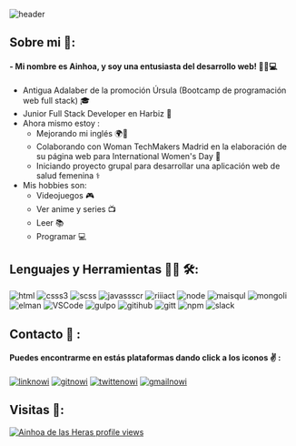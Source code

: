 ![header](/Header.gif)
## Sobre mi 💬:
#### - Mi nombre es Ainhoa, y soy una entusiasta del desarrollo web! 👩‍💼💻
- Antigua Adalaber de la promoción Úrsula (Bootcamp de programación web full stack) 🎓
- Junior Full Stack Developer en Harbiz 🚀
- Ahora mismo estoy :
    - Mejorando mi inglés 🌍📖
    - Colaborando con Woman TechMakers Madrid en la elaboración de su página web para International Women's Day 💜
    - Iniciando proyecto grupal para desarrollar una aplicación web de salud femenina ⚕️
- Mis hobbies son:
    - Videojuegos 🎮
    - Ver anime y series 📺
    - Leer 📚
    - Programar 💻

## Lenguajes y Herramientas 👨‍💻 🛠:
![html](https://img.shields.io/badge/-HTML5-E34F26?style=flat-square&logo=HTML5&logoColor=white)
![csss3](https://img.shields.io/badge/-CSS3-1572B6?style=flat-square&logo=CSS3&logoColor=white)
![scss](https://img.shields.io/badge/-Sass-%23CC6699?style=flat-square&logo=Sass&logoColor=white)
![javassscr](https://img.shields.io/badge/JavaScript-yellow?style=flat-square&logo=JavaScript&logoColor=white)
![riiiact](https://img.shields.io/badge/-React.js-23A9F2?style=flat-square&logo=React&logoColor=white)
![node](https://img.shields.io/badge/-Node.js-%2390c53f?style=flat-square&logo=Node.js&logoColor=white)
![maisqul](https://img.shields.io/badge/-MySQL-F29111?style=flat-square&logo=MySQL&logoColor=white)
![mongoli](https://img.shields.io/badge/-MongoDB-%2347A248?style=flat-square&logo=mongodb&logoColor=white)
![elman](https://img.shields.io/badge/-Postman-%23FF6C37?style=flat-square&logo=postman&logoColor=white)
![VSCode](https://img.shields.io/badge/-Visual%20Studio%20Code-23A9F2?style=flat-square&logo=Visual%20Studio%20Code&logoColor=white)
![gulpo](https://img.shields.io/badge/-Gulp-%23CF4647?style=flat-square&logo=gulp&logoColor=white)
![gitihub](https://img.shields.io/badge/-Github-181717?style=flat-square&logo=GitHub&logoColor=white)
![gitt](https://img.shields.io/badge/-Git-F44D27?style=flat-square&logo=Git&logoColor=white)
![npm](https://img.shields.io/badge/-NPM-CB3837?style=flat-square&logo=NPM&logoColor=white)
![slack](https://img.shields.io/badge/-Slack-E01563?style=flat-square&logo=Slack&logoColor=white)

## Contacto 💌 :
#### Puedes encontrarme en estás plataformas dando click a los iconos ✌️ :
[![linknowi](https://img.shields.io/badge/LinkedIn-0A66C2?logo=linkedin&logoColor=white)](https://www.linkedin.com/in/ainhoadlhs/)
[![gitnowi](https://img.shields.io/badge/Github-black?logo=github&logoColor=white)](https://github.com/Ainhoadlhs)
[![twittenowi](https://img.shields.io/badge/Twitter-%231D9BF0?logo=twitter&logoColor=white)](https://twitter.com/ainhoadlhs)
[![gmailnowi](https://img.shields.io/badge/Gmail-%23EA4335?logo=gmail&logoColor=white)](mailto:ainhoadlhs@gmail.com)

## Visitas 🤗:

[![Ainhoa de las Heras profile views](https://u8views.com/api/v1/github/profiles/142333230/views/day-week-month-total-count.svg)](https://u8views.com/github/Ainhoadlhs)
